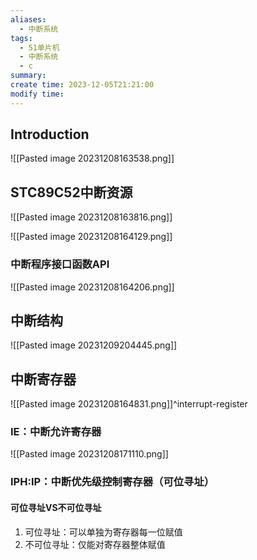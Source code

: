 ```yaml
---
aliases:
  - 中断系统
tags:
  - 51单片机
  - 中断系统
  - c
summary: 
create time: 2023-12-05T21:21:00
modify time:
---
```

## Introduction

![[Pasted image 20231208163538.png]]

## STC89C52中断资源

![[Pasted image 20231208163816.png]]

![[Pasted image 20231208164129.png]]

### 中断程序接口函数API

![[Pasted image 20231208164206.png]]

## 中断结构

![[Pasted image 20231209204445.png]]

## 中断寄存器


![[Pasted image 20231208164831.png]]^interrupt-register

### IE：中断允许寄存器

![[Pasted image 20231208171110.png]]

### IPH:IP：中断优先级控制寄存器（可位寻址）

#### 可位寻址VS不可位寻址

1. 可位寻址：可以单独为寄存器每一位赋值
2. 不可位寻址：仅能对寄存器整体赋值